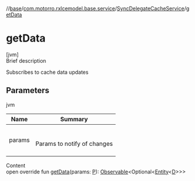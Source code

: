 //[base](../../index.md)/[com.motorro.rxlcemodel.base.service](../index.md)/[SyncDelegateCacheService](index.md)/[getData](get-data.md)



# getData  
[jvm]  
Brief description  


Subscribes to cache data updates



## Parameters  
  
jvm  
  
|  Name|  Summary| 
|---|---|
| params| <br><br>Params to notify of changes<br><br>
  
  
Content  
open override fun [getData](get-data.md)(params: [P](index.md)): [Observable](http://reactivex.io/RxJava/2.x/javadoc/io/reactivex/Observable.html)<Optional<[Entity](../../com.motorro.rxlcemodel.base.entity/-entity/index.md)<[D](index.md)>>>  



